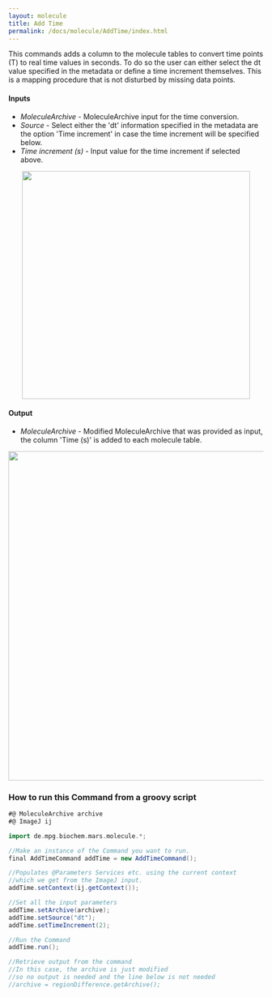 ```yaml
---
layout: molecule
title: Add Time
permalink: /docs/molecule/AddTime/index.html
---
```


This commands adds a column to the molecule tables to convert time points (T) to real time values in seconds. To do so the user can either select the dt value specified in the metadata or define a time increment themselves. This is a mapping procedure that is not disturbed by missing data points.

#### Inputs

* *MoleculeArchive* - MoleculeArchive input for the time conversion.
* *Source* - Select either the 'dt' information specified in the metadata are the option 'Time increment' in case the time increment will be specified below.
* *Time increment (s)* - Input value for the time increment if selected above.


<div style="text-align: center"><img  src='{{site.baseurl}}/docs/molecule/img/img2.png' width='450'/></div>

#### Output
* *MoleculeArchive* - Modified MoleculeArchive that was provided as input, the column 'Time (s)' is added to each molecule table.


<div style="text-align: center"><img  src='{{site.baseurl}}/docs/molecule/img/img3.png' width='650'/></div>

### How to run this Command from a groovy script

```groovy
#@ MoleculeArchive archive
#@ ImageJ ij

import de.mpg.biochem.mars.molecule.*;

//Make an instance of the Command you want to run.
final AddTimeCommand addTime = new AddTimeCommand();

//Populates @Parameters Services etc. using the current context
//which we get from the ImageJ input.
addTime.setContext(ij.getContext());

//Set all the input parameters
addTime.setArchive(archive);
addTime.setSource("dt");
addTime.setTimeIncrement(2);

//Run the Command
addTime.run();

//Retrieve output from the command
//In this case, the archive is just modified
//so no output is needed and the line below is not needed
//archive = regionDifference.getArchive();
```
